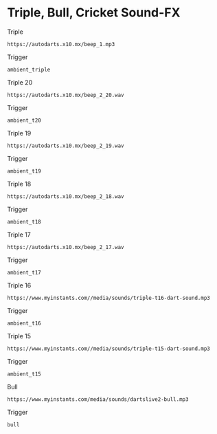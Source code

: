 # Triple, Bull, Cricket Sound-FX
Triple
```text
https://autodarts.x10.mx/beep_1.mp3
```
Trigger
```text
ambient_triple
```
Triple 20
```text
https://autodarts.x10.mx/beep_2_20.wav
```
Trigger
```text
ambient_t20
```
Triple 19
```text
https://autodarts.x10.mx/beep_2_19.wav
```
Trigger
```text
ambient_t19
```
Triple 18
```text
https://autodarts.x10.mx/beep_2_18.wav
```
Trigger
```text
ambient_t18
```
Triple 17
```text
https://autodarts.x10.mx/beep_2_17.wav
```
Trigger
```text
ambient_t17
```
Triple 16
```text
https://www.myinstants.com//media/sounds/triple-t16-dart-sound.mp3
```
Trigger
```text
ambient_t16
```
Triple 15
```text
https://www.myinstants.com//media/sounds/triple-t15-dart-sound.mp3
```
Trigger
```text
ambient_t15
```
Bull
```text
https://www.myinstants.com/media/sounds/dartslive2-bull.mp3
```
Trigger
```text
bull
```
